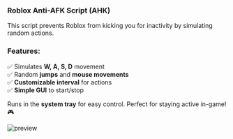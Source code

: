 ### **Roblox Anti-AFK Script (AHK)**  
This script prevents Roblox from kicking you for inactivity by simulating random actions.  

### **Features:**  
✅ Simulates **W, A, S, D** movement  
✅ Random **jumps** and **mouse movements**  
✅ **Customizable interval** for actions  
✅ **Simple GUI** to start/stop  

Runs in the **system tray** for easy control. Perfect for staying active in-game! 🎮

![preview](https://github.com/user-attachments/assets/f32325a8-140c-4340-a959-6a05975771ab)
